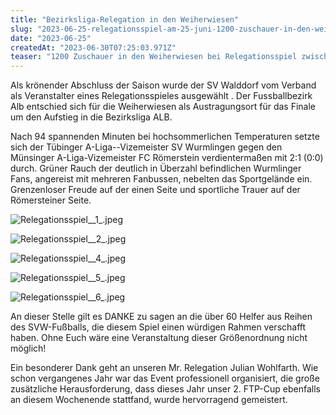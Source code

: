 ```yaml
---
title: "Bezirksliga-Relegation in den Weiherwiesen"
slug: "2023-06-25-relegationsspiel-am-25-juni-1200-zuschauer-in-den-weiherwiesen"
date: "2023-06-25"
createdAt: "2023-06-30T07:25:03.971Z"
teaser: "1200 Zuschauer in den Weiherwiesen bei Relegationsspiel zwischen SV Wurmlingen und FC Römerstein"
---
```

Als krönender Abschluss der Saison wurde der SV Walddorf vom Verband als Veranstalter eines Relegationsspieles ausgewählt . Der Fussballbezirk Alb entschied sich für die Weiherwiesen als Austragungsort für das Finale um den Aufstieg in die Bezirksliga ALB. 

Nach 94 spannenden Minuten bei hochsommerlichen Temperaturen setzte sich der Tübinger A-Liga--Vizemeister SV Wurmlingen gegen den Münsinger A-Liga-Vizemeister FC Römerstein verdientermaßen mit 2:1 (0:0) durch. Grüner Rauch der deutlich in Überzahl befindlichen Wurmlinger Fans, angereist mit mehreren Fanbussen, nebelten das Sportgelände ein. Grenzenloser Freude auf der einen Seite und sportliche Trauer auf der Römersteiner Seite.

![Relegationsspiel__1_.jpeg](/uploads/Relegationsspiel_1_8edf11cdb7.jpeg)

![Relegationsspiel__2_.jpeg](/uploads/Relegationsspiel_2_8913602504.jpeg)

![Relegationsspiel__4_.jpeg](/uploads/Relegationsspiel_4_9216265476.jpeg)

![Relegationsspiel__5_.jpeg](/uploads/Relegationsspiel_5_cc4a098570.jpeg)

![Relegationsspiel__6_.jpeg](/uploads/Relegationsspiel_6_ab21e318fc.jpeg)

An dieser Stelle gilt es DANKE zu sagen an die über 60 Helfer aus Reihen des SVW-Fußballs, die diesem Spiel einen würdigen Rahmen verschafft haben. Ohne Euch wäre eine Veranstaltung dieser Größenordnung nicht möglich!

Ein besonderer Dank geht an unseren Mr. Relegation Julian Wohlfarth. Wie schon vergangenes Jahr war das Event professionell organisiert, die große zusätzliche Herausforderung, dass dieses Jahr unser 2. FTP-Cup ebenfalls an diesem Wochenende stattfand, wurde hervorragend gemeistert.
